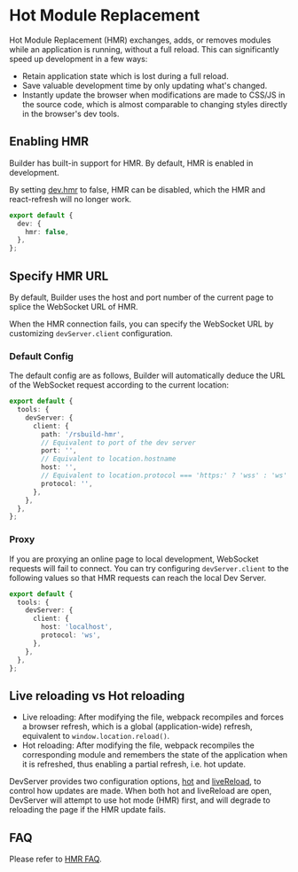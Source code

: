 # Hot Module Replacement

Hot Module Replacement (HMR) exchanges, adds, or removes modules while an application is running, without a full reload. This can significantly speed up development in a few ways:

- Retain application state which is lost during a full reload.
- Save valuable development time by only updating what's changed.
- Instantly update the browser when modifications are made to CSS/JS in the source code, which is almost comparable to changing styles directly in the browser's dev tools.

## Enabling HMR

Builder has built-in support for HMR. By default, HMR is enabled in development.

By setting [dev.hmr](/en/api/config-dev.html#devhmr) to false, HMR can be disabled, which the HMR and react-refresh will no longer work.

```ts
export default {
  dev: {
    hmr: false,
  },
};
```

## Specify HMR URL

By default, Builder uses the host and port number of the current page to splice the WebSocket URL of HMR.

When the HMR connection fails, you can specify the WebSocket URL by customizing `devServer.client` configuration.

### Default Config

The default config are as follows, Builder will automatically deduce the URL of the WebSocket request according to the current location:

```ts
export default {
  tools: {
    devServer: {
      client: {
        path: '/rsbuild-hmr',
        // Equivalent to port of the dev server
        port: '',
        // Equivalent to location.hostname
        host: '',
        // Equivalent to location.protocol === 'https:' ? 'wss' : 'ws'
        protocol: '',
      },
    },
  },
};
```

### Proxy

If you are proxying an online page to local development, WebSocket requests will fail to connect. You can try configuring `devServer.client` to the following values so that HMR requests can reach the local Dev Server.

```ts
export default {
  tools: {
    devServer: {
      client: {
        host: 'localhost',
        protocol: 'ws',
      },
    },
  },
};
```

## Live reloading vs Hot reloading

- Live reloading: After modifying the file, webpack recompiles and forces a browser refresh, which is a global (application-wide) refresh, equivalent to `window.location.reload()`.
- Hot reloading: After modifying the file, webpack recompiles the corresponding module and remembers the state of the application when it is refreshed, thus enabling a partial refresh, i.e. hot update.

DevServer provides two configuration options, [hot](/en/api/config-tools.html#hot) and [liveReload](/en/api/config-tools.html#livereload), to control how updates are made. When both hot and liveReload are open, DevServer will attempt to use hot mode (HMR) first, and will degrade to reloading the page if the HMR update fails.

## FAQ

Please refer to [HMR FAQ](/guide/faq/hmr).
